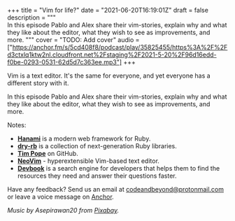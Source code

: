 +++
title = "Vim for life?"
date = "2021-06-20T16:19:01Z"
draft = false
description = """\
  In this episode Pablo and Alex share their vim-stories, explain why and what
  they like about the editor, what they wish to see as improvements, and more.
  """
cover = "TODO: Add cover"
audio = ["https://anchor.fm/s/5cd408f8/podcast/play/35825455/https%3A%2F%2Fd3ctxlq1ktw2nl.cloudfront.net%2Fstaging%2F2021-5-20%2F96d16edd-f0be-0293-0531-62d5d7c363ee.mp3"]
+++

Vim is a text editor. It's the same for everyone, and yet everyone has a
different story with it.

In this episode Pablo and Alex share their vim-stories, explain why and what
they like about the editor, what they wish to see as improvements, and more.

<!--more-->

Notes:

- [**Hanami**](https://hanamirb.org/) is a modern web framework for Ruby.
- [**dry-rb**](https://dry-rb.org/) is a collection of next-generation Ruby
  libraries.
- [**Tim Pope**](https://github.com/tpope/) on GitHub.
- [**NeoVim**](https://neovim.io/) - hyperextensible Vim-based text editor.
- [**Devbook**](https://usedevbook.com/) is a search engine for developers that
  helps them to find the resources they need and answer their questions faster.

Have any feedback? Send us an email at
[codeandbeyond@protonmail.com](mailto:codeandbeyond@protonmail.com) or leave a
voice message on [Anchor](https://anchor.fm/codeandbeyond).

*Music by Asepirawan20 from [_Pixabay_](https://pixabay.com/).*
